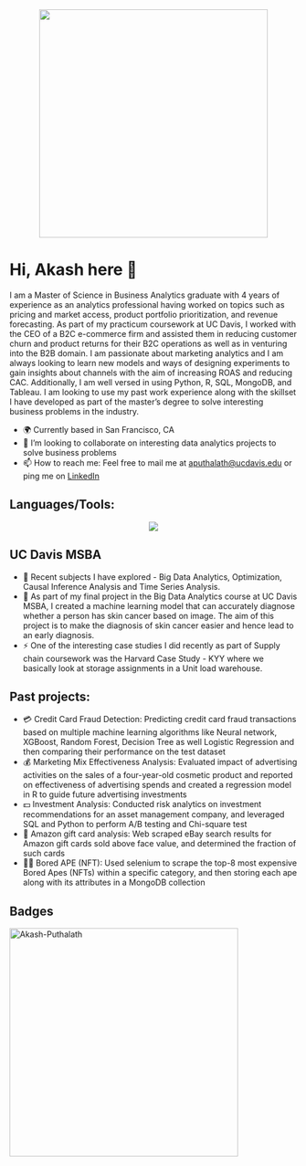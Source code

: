 
<div id = "header" align = "center">
  <img src = "https://media.giphy.com/media/qgQUggAC3Pfv687qPC/giphy.gif" width = "400">
</div>


<!--
### Hi, Akash here 👋-->
<h1>
  Hi, Akash here 👋
 <!--img src="https://media.giphy.com/media/hvRJCLFzcasrR4ia7z/giphy.gif" width="30px"/-->
</h1>

I am a Master of Science in Business Analytics graduate with 4 years of experience as an analytics professional having worked on topics such as pricing and market access, product portfolio prioritization, and revenue forecasting. As part of my practicum coursework at UC Davis, I worked with the CEO of a B2C e-commerce firm and assisted them in reducing customer churn and product returns for their B2C operations as well as in venturing into the B2B domain. I am passionate about marketing analytics and I am always looking to learn new models and ways of designing experiments to gain insights about channels with the aim of increasing ROAS and reducing CAC. Additionally, I am well versed in using Python, R, SQL, MongoDB, and Tableau. I am looking to use my past work experience along with the skillset I have developed as part of the master’s degree to solve interesting business problems in the industry.
- 🌍 Currently based in San Francisco, CA
- 👯 I’m looking to collaborate on interesting data analytics projects to solve business problems
- 📫 How to reach me: Feel free to mail me at aputhalath@ucdavis.edu or ping me on [LinkedIn](https://www.linkedin.com/in/akashputhalath/)


<!--<p align = 'center'>
  <a href="https://www.linkedin.com/in/akashputhalath/">
    <img src="https://skillicons.dev/icons?i=linkedin" />
  </a>
  <a href="https://medium.com/@akashp-995" target="_blank"><img alt="Medium" src="https://img.shields.io/badge/medium-%2312100E.svg?&style=for-the-badge&logo=medium&logoColor=white" />
  </a>
</p>
-->
<h2>Languages/Tools:</h2>
<p align="center">
  <a href="https://skillicons.dev">
    <img src="https://skillicons.dev/icons?i=aws,gcp,python,r,mysql,sqlite,mongodb,selenium,atom,tensorflow,looker" />
  </a>
</p>


<!--
<h3>Apart from this I am also familiar with: </h3>
<p>

  <img alt="Looker" src="https://img.shields.io/badge/-Looker-46a2f1?style=flat-square&logo=looker&logoColor=white" />
  <img alt="PostgreSQL" src="https://img.shields.io/badge/-PostgreSQL-430098?style=flat-square&logo=postgresql&logoColor=white" />
  <img alt="AWS" src="https://img.shields.io/badge/-AWS-B7178C?style=flat-square&logo=aws&logoColor=white" />
  <img alt="PySpark" src="https://img.shields.io/badge/-PySpark-E10098?style=flat-square&logo=pyspark&logoColor=white" />
  <img alt="Tableau" src="https://img.shields.io/badge/-Tableau-db7092?style=flat-square&logo=tableau-components&logoColor=white" />

-->
<h2>UC Davis MSBA</h2>

- 🌱 Recent subjects I have explored - Big Data Analytics, Optimization, Causal Inference Analysis and Time Series Analysis.
- 🔭 As part of my final project in the Big Data Analytics course at UC Davis MSBA, I created a machine learning model that can accurately diagnose whether a person has skin cancer based on image. The aim of this project is to make the diagnosis of skin cancer easier and hence lead to an early diagnosis.
- ⚡ One of the interesting case studies I did recently as part of Supply chain coursework was the Harvard Case Study - KYY where we basically look at storage assignments in a Unit load warehouse. 


<h2>Past projects:</h2>

- :credit_card: Credit Card Fraud Detection: Predicting credit card fraud transactions based on multiple machine learning algorithms like Neural network, XGBoost, Random Forest, Decision Tree as well Logistic Regression and then comparing their performance on the test dataset
- :moneybag: Marketing Mix Effectiveness Analysis: Evaluated impact of advertising activities on the sales of a four-year-old cosmetic product and reported on effectiveness of advertising spends and created a regression model in R to guide future advertising investments
- :dollar: Investment Analysis: Conducted risk analytics on investment recommendations for an asset management company, and leveraged SQL and Python to perform A/B testing and Chi-square test
- 🎁 Amazon gift card analysis:	Web scraped eBay search results for Amazon gift cards sold above face value, and determined the fraction of such cards
- :artist: Bored APE (NFT): Used selenium to scrape the top-8 most expensive Bored Apes (NFTs) within a specific category, and then storing each ape along with its attributes in a MongoDB collection 



<h2>Badges</h2>

<div >
   <!-- <img align="left" src="https://github-readme-stats.vercel.app/api?username=akash95&count_private=true&show_icons=true&layout=compact&theme=buefy" width="400px" alt="Akash-Puthalath">
    &nbsp;&nbsp;
    &nbsp;&nbsp;-->
    <img align="center" src="https://github-readme-streak-stats.herokuapp.com/?user=akash95&count_private=true&show_icons=true&layout=compact&theme=buefy" width="400px" alt="Akash-Puthalath">
</div>




<!--

<div align = "center">
  <img src = "https://media.giphy.com/media/l46Cy1rHbQ92uuLXa/giphy.gif">
</div>


-->
